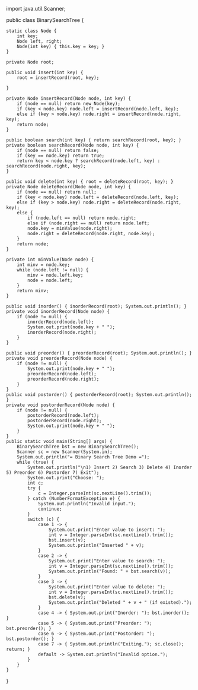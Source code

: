 import java.util.Scanner;



public class BinarySearchTree {

    static class Node {
        int key;
        Node left, right;
        Node(int key) { this.key = key; }
    }

    private Node root;

    public void insert(int key) {
        root = insertRecord(root, key);
        
    }

    private Node insertRecord(Node node, int key) {
        if (node == null) return new Node(key);
        if (key < node.key) node.left = insertRecord(node.left, key);
        else if (key > node.key) node.right = insertRecord(node.right, key);
        return node;
    }

    public boolean search(int key) { return searchRecord(root, key); }
    private boolean searchRecord(Node node, int key) {
        if (node == null) return false;
        if (key == node.key) return true;
        return key < node.key ? searchRecord(node.left, key) : searchRecord(node.right, key);
    }

    public void delete(int key) { root = deleteRecord(root, key); }
    private Node deleteRecord(Node node, int key) {
        if (node == null) return null;
        if (key < node.key) node.left = deleteRecord(node.left, key);
        else if (key > node.key) node.right = deleteRecord(node.right, key);
        else {
            if (node.left == null) return node.right;
            else if (node.right == null) return node.left;
            node.key = minValue(node.right);
            node.right = deleteRecord(node.right, node.key);
        }
        return node;
    }

    private int minValue(Node node) {
        int minv = node.key;
        while (node.left != null) {
            minv = node.left.key;
            node = node.left;
        }
        return minv;
    }

    public void inorder() { inorderRecord(root); System.out.println(); }
    private void inorderRecord(Node node) {
        if (node != null) {
            inorderRecord(node.left);
            System.out.print(node.key + " ");
            inorderRecord(node.right);
        }
    }

    public void preorder() { preorderRecord(root); System.out.println(); }
    private void preorderRecord(Node node) {
        if (node != null) {
            System.out.print(node.key + " ");
            preorderRecord(node.left);
            preorderRecord(node.right);
        }
    }
    public void postorder() { postorderRecord(root); System.out.println(); }
    private void postorderRecord(Node node) {
        if (node != null) {
            postorderRecord(node.left);
            postorderRecord(node.right);
            System.out.print(node.key + " ");
        }
    }
    public static void main(String[] args) {
        BinarySearchTree bst = new BinarySearchTree();
        Scanner sc = new Scanner(System.in);
        System.out.println("= Binary Search Tree Demo =");
        while (true) {
            System.out.println("\n1) Insert 2) Search 3) Delete 4) Inorder 5) Preorder 6) Postorder 7) Exit");
            System.out.print("Choose: ");
            int c;
            try {
                c = Integer.parseInt(sc.nextLine().trim());
            } catch (NumberFormatException e) {
                System.out.println("Invalid input.");
                continue;
            }
            switch (c) {
                case 1 -> {
                    System.out.print("Enter value to insert: ");
                    int v = Integer.parseInt(sc.nextLine().trim());
                    bst.insert(v);
                    System.out.println("Inserted " + v);
                }
                case 2 -> {
                    System.out.print("Enter value to search: ");
                    int v = Integer.parseInt(sc.nextLine().trim());
                    System.out.println("Found: " + bst.search(v));
                }
                case 3 -> {
                    System.out.print("Enter value to delete: ");
                    int v = Integer.parseInt(sc.nextLine().trim());
                    bst.delete(v);
                    System.out.println("Deleted " + v + " (if existed).");
                }
                case 4 -> { System.out.print("Inorder: "); bst.inorder(); }
                case 5 -> { System.out.print("Preorder: "); bst.preorder(); }
                case 6 -> { System.out.print("Postorder: "); bst.postorder(); }
                case 7 -> { System.out.println("Exiting."); sc.close(); return; }
                default -> System.out.println("Invalid option.");
            }
        }
    }
}
